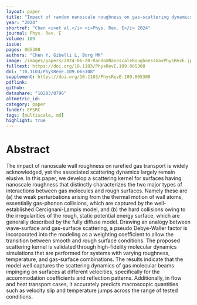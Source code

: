 ```yaml
---
layout: paper
title: "Impact of random nanoscale roughness on gas-scattering dynamics"
year: "2024"
shortref: "Chen <i>et al.</i> <i>Phys. Rev. E</i> 2024"
journal: Phys. Rev. E
volume: 109
issue: 
pages: 065308
authors: "Chen Y, Gibelli L, Borg MK"
image: /images/papers/2024-06-20-RandomNanoscaleRoughnessGasPhysRevE.jpg
fulltext: https://doi.org/10.1103/PhysRevE.109.065308
doi: "10.1103/PhysRevE.109.065308" 
supplement: https://doi.org/10.1103/PhysRevE.109.065308
pdflink: 
github:
datashare: "10283/8796"
altmetric_id: 
category: paper
funder: EPSRC
tags: [multiscale, md]
highlight: true
---
```


# Abstract 

The impact of nanoscale wall roughness on rarefied gas transport is widely acknowledged, yet the associated scattering dynamics largely remain elusive. In this paper, we develop a scattering kernel for surfaces having nanoscale roughness that distinctly characterizes the two major types of interactions between gas molecules and rough surfaces. Namely these are (a) the weak perturbations arising from the thermal motion of wall atoms, essentially gas-phonon collisions, which are captured by the well-established Cercignani-Lampis model, and (b) the hard collisions owing to the irregularities of the rough, static potential energy surface, which are generally described by the fully diffuse model. Drawing an analogy between wave-surface and gas-surface scattering, a pseudo Debye-Waller factor is incorporated into the modeling as a weighting coefficient to allow the transition between smooth and rough surface conditions. The proposed scattering kernel is validated through high-fidelity molecular dynamics simulations that are performed for systems with varying roughness, temperature, and gas-surface combinations. The results indicate that the model well captures the scattering dynamics of gas molecular beams impinging on surfaces at different velocities, specifically for the accommodation coefficients and reflection patterns. Additionally, in flow and heat transport cases, it accurately predicts macroscopic quantities such as velocity slip and temperature jumps across the range of tested conditions.
